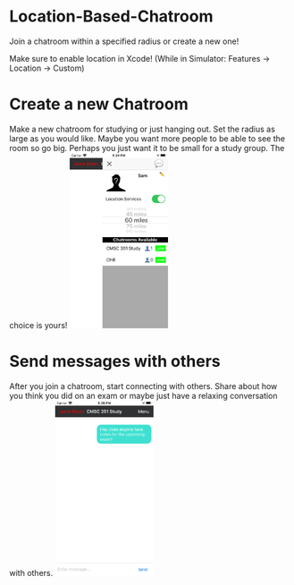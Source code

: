 # Location-Based-Chatroom
Join a chatroom within a specified radius or create a new one!


Make sure to enable location in Xcode! (While in Simulator: Features -> Location -> Custom)

<h1>Create a new Chatroom</h1>
Make a new chatroom for studying or just hanging out. Set the radius as large as you would like. Maybe you want more people to be able to see the room so go big. Perhaps you just want it to be small for a study group. The choice is yours!
<img src="https://github.com/119thomas/Location-Based-Chatroom/blob/master/screenshots/sideMenu.png" width=35% height=35%>

<h1>Send messages with others</h1>
After you join a chatroom, start connecting with others. Share about how you think you did on an exam or maybe just have a relaxing conversation with others.
<img src="https://github.com/119thomas/Location-Based-Chatroom/blob/master/screenshots/chatroom.png" width=35% height=35%>
